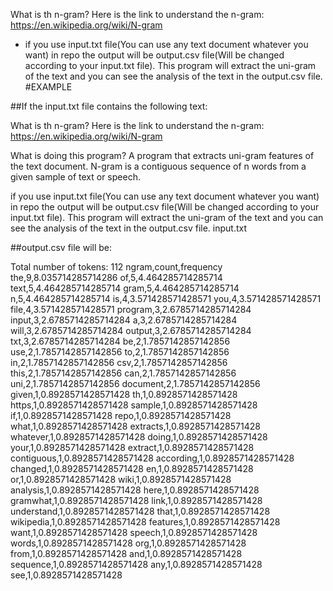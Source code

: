 What is th n-gram?
Here is the link to understand the n-gram: https://en.wikipedia.org/wiki/N-gram


* if you use input.txt file(You can use any text document whatever you want) in repo the output 
  will be output.csv file(Will be changed according to your input.txt file).
  This program will extract the uni-gram of the text and you can see the analysis of the text in 
  the output.csv file.
#EXAMPLE

##If the input.txt file contains the following text:

What is th n-gram? Here is the link to understand the n-gram: https://en.wikipedia.org/wiki/N-gram

What is doing this program? A program that extracts uni-gram features of the text document. N-gram is a contiguous sequence of n words from a given sample of text or speech.

if you use input.txt file(You can use any text document whatever you want) in repo the output will be output.csv file(Will be changed according to your input.txt file). This program will extract the uni-gram of the text and you can see the analysis of the text in the output.csv file.
input.txt

##output.csv file will be:

Total number of tokens: 112
ngram,count,frequency
the,9,8.035714285714286
of,5,4.464285714285714
text,5,4.464285714285714
gram,5,4.464285714285714
n,5,4.464285714285714
is,4,3.571428571428571
you,4,3.571428571428571
file,4,3.571428571428571
program,3,2.6785714285714284
input,3,2.6785714285714284
a,3,2.6785714285714284
will,3,2.6785714285714284
output,3,2.6785714285714284
txt,3,2.6785714285714284
be,2,1.7857142857142856
use,2,1.7857142857142856
to,2,1.7857142857142856
in,2,1.7857142857142856
csv,2,1.7857142857142856
this,2,1.7857142857142856
can,2,1.7857142857142856
uni,2,1.7857142857142856
document,2,1.7857142857142856
given,1,0.8928571428571428
th,1,0.8928571428571428
https,1,0.8928571428571428
sample,1,0.8928571428571428
if,1,0.8928571428571428
repo,1,0.8928571428571428
what,1,0.8928571428571428
extracts,1,0.8928571428571428
whatever,1,0.8928571428571428
doing,1,0.8928571428571428
your,1,0.8928571428571428
extract,1,0.8928571428571428
contiguous,1,0.8928571428571428
according,1,0.8928571428571428
changed,1,0.8928571428571428
en,1,0.8928571428571428
or,1,0.8928571428571428
wiki,1,0.8928571428571428
analysis,1,0.8928571428571428
here,1,0.8928571428571428
gramwhat,1,0.8928571428571428
link,1,0.8928571428571428
understand,1,0.8928571428571428
that,1,0.8928571428571428
wikipedia,1,0.8928571428571428
features,1,0.8928571428571428
want,1,0.8928571428571428
speech,1,0.8928571428571428
words,1,0.8928571428571428
org,1,0.8928571428571428
from,1,0.8928571428571428
and,1,0.8928571428571428
sequence,1,0.8928571428571428
any,1,0.8928571428571428
see,1,0.8928571428571428








